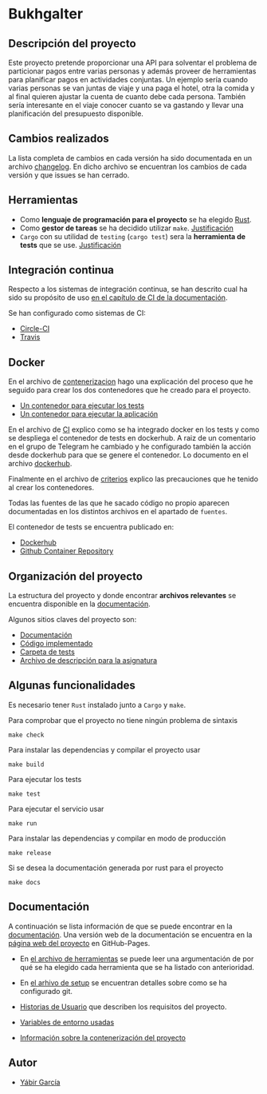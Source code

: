 # Bukhgalter

## Descripción del proyecto

Este proyecto pretende proporcionar una API para solventar el problema de
particionar pagos entre varias personas y además proveer de herramientas para
planificar pagos en actividades conjuntas. Un ejemplo sería cuando varias
personas se van juntas de viaje y una paga el hotel, otra la comida y al final
quieren ajustar la cuenta de cuanto debe cada persona. También sería interesante
en el viaje conocer cuanto se va gastando y llevar una planificación del
presupuesto disponible.

## Cambios realizados

La lista completa de cambios en cada versión ha sido documentada en un archivo
[changelog](docs/changelog.md). En dicho archivo se encuentran los cambios de cada 
versión y que issues se han cerrado.

## Herramientas

- Como **lenguaje de programación para el proyecto** se ha elegido
  [Rust](https://www.rust-lang.org/).
- Como **gestor de tareas** se ha decidido utilizar `make`. [Justificación](/docs/herramientas.md)
- `Cargo` con su utilidad de `testing` (`cargo test`) sera la **herramienta de tests** que se use. [Justificación](/docs/herramientas.md)

## Integración continua

Respecto a los sistemas de integración continua, se han descrito cual ha sido su propósito
de uso [en el capítulo de CI de la documentación](docs/CI.md).

Se han configurado como sistemas de CI:

- [Circle-CI](https://app.circleci.com/pipelines/github/yabirgb/bukhgalter)
- [Travis](https://travis-ci.com/github/yabirgb/bukhgalter/builds/)

## Docker

En el archivo de [contenerizacion](docs/contenerizacion.md) hago una explicación
del proceso que he seguido para crear los dos contenedores que he creado para el
proyecto.

- [Un contenedor para ejecutar los tests](dockerfiles/testing/slim/Dockerfile)
- [Un contenedor para ejecutar la aplicación](dockerfiles/alpine/Dockerfile)

En el archivo de [CI](docs/CI.md) explico como se ha integrado docker en los
tests y como se despliega el contenedor de tests en dockerhub. A raiz de un comentario 
en el grupo de Telegram he cambiado y he configurado también la acción desde dockerhub
para que se genere el contenedor. Lo documento en el archivo [dockerhub](docs/dockerhub.md).

Finalmente en el archivo de [criterios](docs/criterios.md) explico las
precauciones que he tenido al crear los contenedores.

Todas las fuentes de las que he sacado código no propio aparecen documentadas en los
distintos archivos en el apartado de `fuentes`.

El contenedor de tests se encuentra publicado en:

- [Dockerhub](https://hub.docker.com/repository/docker/yabirgb/bukhgalter)
- [Github Container Repository](https://github.com/users/yabirgb/packages/container/package/bukhgalter)

## Organización del proyecto

La estructura del proyecto y donde encontrar **archivos relevantes** se encuentra
disponible en la [documentación](docs/organizacion.md).

Algunos sitios claves del proyecto son:

- [Documentación](docs/)
- [Código implementado](src/)
- [Carpeta de tests](tests/)
- [Archivo de descripción para la asignatura](iv.yaml)

## Algunas funcionalidades

Es necesario tener `Rust` instalado junto a `Cargo` y `make`.

Para comprobar que el proyecto no tiene ningún problema de sintaxis

    make check

Para instalar las dependencias y compilar el proyecto usar

    make build 

Para ejecutar los tests

    make test

Para ejecutar el servicio usar

    make run

Para instalar las dependencias y compilar en modo de producción

    make release

Si se desea la documentación generada por rust para el proyecto

    make docs

## Documentación

A continuación se lista información de que se puede encontrar en la [documentación](docs).
Una versión web de la documentación se encuentra en la 
[página web del proyecto](https://yabirgb.github.io/bukhgalter/) en GitHub-Pages.

- En [el archivo de herramientas](docs/herramientas.md) se puede leer una
  argumentación de por qué se ha elegido cada herramienta que se ha listado con anterioridad.

- En [el arhivo de setup](docs/setup.md) se encuentran detalles sobre como se ha
  configurado git.

- [Historias de Usuario](docs/HU.md) que describen los requisitos del proyecto.

- [Variables de entorno usadas](docs/env.md)

- [Información sobre la contenerización del proyecto](docs/contenerizacion.md)


## Autor

- [Yábir García](https://github.com/yabirgb)
